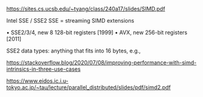 https://sites.cs.ucsb.edu/~tyang/class/240a17/slides/SIMD.pdf

Intel SSE / SSE2
SSE = streaming SIMD extensions

• SSE2/3/4, new 8 128-bit registers [1999]
• AVX, new 256-bit registers [2011]

SSE2 data types: anything that fits into 16 bytes, e.g.,


https://stackoverflow.blog/2020/07/08/improving-performance-with-simd-intrinsics-in-three-use-cases



https://www.eidos.ic.i.u-tokyo.ac.jp/~tau/lecture/parallel_distributed/slides/pdf/simd2.pdf